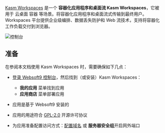 [Kasm Workspaces](https://www.kasmweb.com/) 是一个 **容器化应用程序和桌面流 Kasm Workspaces**，它被用于 云桌面 容器  等场景。将容器化应用程序和桌面流式传输到最终用户。Workspaces 平台提供企业级编排、数据丢失防护和 Web 流技术，支持将容器化工作负载交付到浏览器。


![控制台](https://libs.websoft9.com/Websoft9/DocsPicture/zh/kasmweb/kasmweb-gui-websoft9.webp)


## 准备

在参阅本文档使用 Kasm Workspaces 时，需要确保如下几点：

- [登录 Websoft9 控制台](./login-console)，然后找到（或安装）Kasm Workspaces：
  - **我的应用** 菜单找到应用 
  - **应用商店** 菜单部署应用

- 应用是基于 Websoft9 安装的


- 应用的用途符合 [GPL-2.0](https://opensource.org/licenses/GPL-2.0) 开源许可协议


- 为应用准备配置访问方式：[配置域名](./domain-set) 或 **服务器安全组**开启网外端口